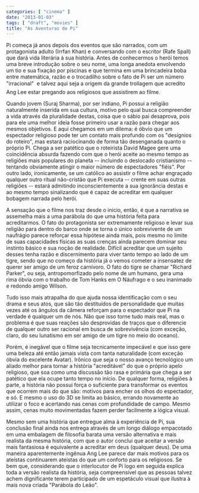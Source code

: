```yaml
---
categories: [ "cinema" ]
date: "2013-01-03"
tags: [ "draft", "movies" ]
title: "As Aventuras de Pi"
---
```

Pi começa já anos depois dos eventos que são narrados, com um
protagonista adulto (Irrfan Khan) e conversando com o escritor (Rafe
Spall) que dará vida literária à sua história. Antes de conhecermos o
herói temos uma breve introdução sobre o seu nome, uma longa anedota
envolvendo um tio e sua fixação por piscinas e que termina em uma
brincadeira boba entre matemática, razão e o trocadilho sobre o fato
de Pi ser um número "irracional"  e talvez aqui seja a origem da
grande trollagem que acredito Ang Lee estar pregando aos religiosos que
assistirem ao filme.

Quando jovem (Suraj Sharma), por ser indiano, Pi possui a religião
naturalmente inserida em sua cultura, motivo pelo qual busca compreender
a vida através da pluralidade destas, coisa que o sábio pai desaprova,
pois para ele uma melhor ideia fosse primeiro usar a razão para
chegar aos mesmos objetivos. E aqui chegamos em um dilema: é óbvio
que um espectador religioso pode ter um contato mais profundo com
os "desígnios do roteiro", mas estará raciocinando de forma tão
desenganada quanto o próprio Pi. Chega a ser patético que o roteirista
David Magee gere uma coincidência absurda fazendo com que o herói aceite
ao mesmo tempo as religiões mais populares do planeta -- incluindo o
deslocado cristianismo -- tentando obviamente atingir o maior número
de espectadores "fiéis". Por outro lado, ironicamente, se um católico
ao assistir o filme achar engraçado qualquer outro ritual não-cristão
que Pi executa -- crente em suas outras religiões -- estará admitindo
inconscientemente a sua ignorância destas e ao mesmo tempo sinalizando
que é capaz de acreditar em qualquer bobagem narrada pelo herói.

A sensação que o filme nos traz desde o início, então, é que a
narrativa se assemelha mais a uma parábola do que uma história feita
para acreditarmos. O fato do protagonista ser extremamente religioso
e levar sua religião para dentro do barco onde se torna o único
sobrevivente de um naufrágio parece reforçar essa hipótese ainda mais,
pois mesmo no limite de suas capacidades físicas as suas crenças ainda
parecem dominar seu instinto básico e sua noção de realidade. Difícil
acreditar que um sujeito desses tenha razão e discernimento para viver
tanto tempo ao lado de um tigre, sendo que no começo da história já o
vemos cometer a insensatez de querer ser amigo de um feroz carnívoro. O
fato do tigre se chamar "Richard Parker", ou seja, antropomorfizado pelo
nome de um humano, gera uma rima óbvia com o trabalho de Tom Hanks em
O Náufrago e o seu inanimado e redondo amigo Wilson.

Tudo isso mais atrapalha do que ajuda nossa identificação com o seu
drama e seus atos, que são tão destituídos de personalidade que muitas
vezes até os ângulos da câmera reforçam para o espectador que Pi
na verdade é qualquer um de nós. Não que isso torne tudo mais real,
mas o problema é que suas reações são desprovidas de traços que
o diferencie de qualquer outro ser racional em busca de sobrevivência
(com exceção, claro, do seu lunatismo em ser amigo de um tigre no meio
do oceano).

Porém, é inegável que o filme seja tecnicamente impecável e que isso
gere uma beleza até então jamais vista com tanta naturalidade (com
exceção óbvia do excelente Avatar). Irônico que seja o nosso avanço
tecnológico um aliado melhor para tornar a história "acreditável"
do que o próprio apelo religioso, que soa como uma discussão tão
rasa e primária que chega a ser patético que ela ocupe tanto tempo
no início. De qualquer forma, religiões à parte, a história não
possui força o suficiente para transformar os eventos que ocorrem mais
do que são: motivos para encher os olhos do espectador, e só. E mesmo
o uso do 3D se limita ao básico, errando novamente ao utilizar o foco e
acertando nas cenas com profundidade de campo. Mesmo assim, cenas muito
movimentadas fazem perder facilmente a lógica visual.

Mesmo sem uma história que entregue alma à experiência de Pi,
sua conclusão final ainda nos entrega através de um longo diálogo
empacotado em uma embalagem de filosofia barata uma versão alternativa
e mais realista da mesma história, com que o autor conclui que aceitar
a versão mais fantasiosa é equivalente a acreditar em deus (qualquer
deus). De uma maneira aparentemente ingênua Ang Lee parece dar mais
motivos para os ateístas continuarem ateístas do que um conforto para
os religiosos. Se bem que, considerando que o interlocutor de Pi logo em
seguida explica toda a versão realista da história, seja compreensível
que as pessoas talvez achem dignificante terem participado de um
espetáculo visual que ilustra à mais nova criada "Parábola do Leão".
